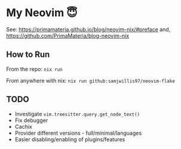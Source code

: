# My Neovim 😇

See: https://primamateria.github.io/blog/neovim-nix/#preface
and, https://github.com/PrimaMateria/blog-neovim-nix

## How to Run

From the repo: `nix run`

From anywhere with nix: `nix run github:samjwillis97/neovim-flake`

## TODO

- Investigate `vim.treesitter.query.get_node_text()`
- Fix debugger
- Cachix
- Provider different versions - full/minimal/languages
- Easier disabling/enabling of plugins/features
